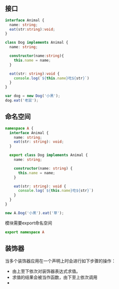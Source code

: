 ## 接口

``` ts
interface Animal {
  name: string;
  eat(str:string):void;
}

class Dog implements Animal {
  name: string;

  constructor(name:string){
    this.name = name;
  }

  eat(str: string):void {
    console.log(`${this.name}吃${str}`)
  }
}

var dog = new Dog('小黑');
dog.eat('老鼠');
```

## 命名空间
``` ts
namespace A {
  interface Animal {
    name: string;
    eat(str: string): void;
  }

  export class Dog implements Animal {
    name: string;

    constructor(name: string) {
      this.name = name;
    }

    eat(str: string): void {
      console.log(`${this.name}吃${str}`)
    }
  }
}

new A.Dog('小黑').eat('草');
```
模块需要export命名空间
``` ts
export namespace A
```

## 装饰器
当多个装饰器应用在一个声明上时会进行如下步骤的操作：

+ 由上至下依次对装饰器表达式求值。
+ 求值的结果会被当作函数，由下至上依次调用
+ 